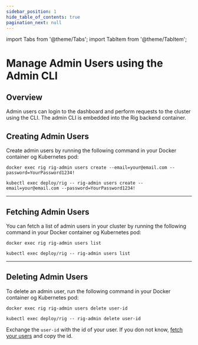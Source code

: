 ```yaml
---
sidebar_position: 1
hide_table_of_contents: true
pagination_next: null
---
```


import Tabs from '@theme/Tabs';
import TabItem from '@theme/TabItem';

# Manage Admin Users using the Admin CLI

## Overview

Admin users can login to the dashboard and perform requests to the cluster using the CLI. The admin CLI is embedded into the Rig backend container.


## Creating Admin Users
Create admin users by running the following command in your Docker container og Kubernetes pod:
<Tabs>
<TabItem value="docker" label="Docker">

```
docker exec rig rig-admin users create --email=your@email.com --password=YourPassword1234!
```

</TabItem>
<TabItem value="k8s" label="Kubernetes">

```
kubectl exec deploy/rig -- rig-admin users create --email=your@email.com --password=YourPassword1234!
```

</TabItem>
</Tabs>
<hr class="solid" />

## Fetching Admin Users
You can fetch a list of admin users in your cluster by running the following command in your Docker container og Kubernetes pod:
<Tabs>
<TabItem value="docker" label="Docker">

```
docker exec rig rig-admin users list
```

</TabItem>
<TabItem value="k8s" label="Kubernetes">

```
kubectl exec deploy/rig -- rig-admin users list
```

</TabItem>
</Tabs>
<hr class="solid" />

## Deleting Admin Users
To delete an admin user, run the following command in your Docker container og Kubernetes pod:
<Tabs>
<TabItem value="docker" label="Docker">

```
docker exec rig rig-admin users delete user-id
```

</TabItem>
<TabItem value="k8s" label="Kubernetes">

```
kubectl exec deploy/rig -- rig-admin delete user-id
```

</TabItem>
</Tabs>

Exchange the `user-id` with the id of your user. If you don not know, [fetch your users](/cluster/manage-admin-users#fetching-admin-users) and copy the id.
